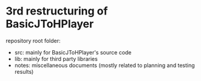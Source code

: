 # 3rd restructuring of BasicJToHPlayer
repository root folder:
- src: mainly for BasicJToHPlayer's source code
- lib: mainly for third party libraries
- notes: miscellaneous documents (mostly related to planning and testing results)